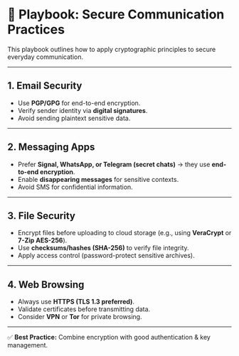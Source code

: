 # 🔐 Playbook: Secure Communication Practices

This playbook outlines how to apply cryptographic principles to secure everyday communication.

---

## 1. Email Security
- Use **PGP/GPG** for end-to-end encryption.
- Verify sender identity via **digital signatures**.
- Avoid sending plaintext sensitive data.

---

## 2. Messaging Apps
- Prefer **Signal, WhatsApp, or Telegram (secret chats)** → they use **end-to-end encryption**.
- Enable **disappearing messages** for sensitive contexts.
- Avoid SMS for confidential information.

---

## 3. File Security
- Encrypt files before uploading to cloud storage (e.g., using **VeraCrypt** or **7-Zip AES-256**).
- Use **checksums/hashes (SHA-256)** to verify file integrity.
- Apply access control (password-protect sensitive archives).

---

## 4. Web Browsing
- Always use **HTTPS (TLS 1.3 preferred)**.
- Validate certificates before transmitting data.
- Consider **VPN** or **Tor** for private browsing.

---

✅ **Best Practice:** Combine encryption with good authentication & key management.
